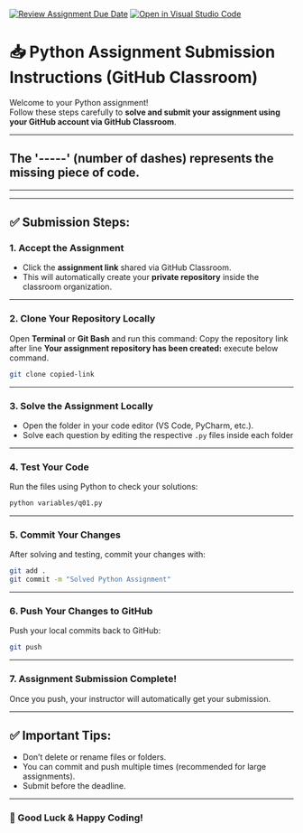 [![Review Assignment Due Date](https://classroom.github.com/assets/deadline-readme-button-22041afd0340ce965d47ae6ef1cefeee28c7c493a6346c4f15d667ab976d596c.svg)](https://classroom.github.com/a/b0g-GbrU)
[![Open in Visual Studio Code](https://classroom.github.com/assets/open-in-vscode-2e0aaae1b6195c2367325f4f02e2d04e9abb55f0b24a779b69b11b9e10269abc.svg)](https://classroom.github.com/online_ide?assignment_repo_id=20129903&assignment_repo_type=AssignmentRepo)
# 📥 Python Assignment Submission Instructions (GitHub Classroom)

Welcome to your Python assignment!  
Follow these steps carefully to **solve and submit your assignment using your GitHub account via GitHub Classroom**.

---
## The '-----' (number of dashes) represents the missing piece of code. 
---

---

## ✅ Submission Steps:

### 1. Accept the Assignment
- Click the **assignment link** shared via GitHub Classroom.
- This will automatically create your **private repository** inside the classroom organization.



---

### 2. Clone Your Repository Locally
Open **Terminal** or **Git Bash** and run this command:
Copy the repository link after line **Your assignment repository has been created:**
execute below command.

```bash
git clone copied-link
```


---

### 3. Solve the Assignment Locally
- Open the folder in your code editor (VS Code, PyCharm, etc.).
- Solve each question by editing the respective `.py` files inside each folder


---

### 4. Test Your Code
Run the files using Python to check your solutions:

```bash
python variables/q01.py
```

---

### 5. Commit Your Changes
After solving and testing, commit your changes with:

```bash
git add .
git commit -m "Solved Python Assignment"
```

---

### 6. Push Your Changes to GitHub
Push your local commits back to GitHub:

```bash
git push
```

---

### 7. Assignment Submission Complete!
Once you push, your instructor will automatically get your submission.

---

## ✅ Important Tips:
- Don’t delete or rename files or folders.
- You can commit and push multiple times (recommended for large assignments).
- Submit before the deadline.

---

### 🎉 Good Luck & Happy Coding!
